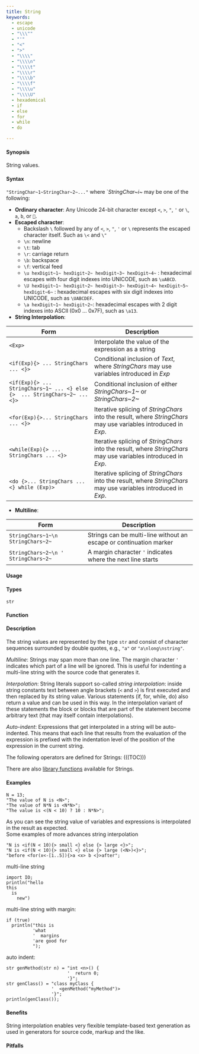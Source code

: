 ```yaml
---
title: String
keywords:
  - escape
  - unicode
  - "\\\""
  - "'"
  - "<"
  - ">"
  - "\\\\"
  - "\\\\n"
  - "\\\\t"
  - "\\\\r"
  - "\\\\b"
  - "\\\\f"
  - "\\\\u"
  - "\\\\U"
  - hexademical
  - if
  - else
  - for
  - while
  - do

---
```


#### Synopsis

String values.

#### Syntax

`"StringChar~1~StringChar~2~..."`
where `_StringChar~i~_ may be one of the following:

*  __Ordinary character__: Any Unicode 24-bit character except `<`, `>`, `"`, `'` or `\`,  `a`, `b`, or `🍕`.
*  __Escaped character__: 
   * Backslash `\` followed by any of  `<`, `>`, `"`, `'` or `\` represents the escaped character itself. Such as `\<` and `\"`
   *  `\n`: newline
   *  `\t`: tab
   *  `\r`: carriage return
   *  `\b`: backspace
   *  `\f`: vertical feed
   *  `\u hexDigit~1~ hexDigit~2~ hexDigit~3~ hexDigit~4~` : hexadecimal escapes with four digit indexes into UNICODE, such as `\uABCD`.
   *  `\U hexDigit~1~ hexDigit~2~ hexDigit~3~ hexDigit~4~ hexDigit~5~ hexDigit~6~` : hexadecimal escapes with six digit indexes into UNICODE, such as `\UABCDEF`.
   *  `\a hexDigit~1~ hexDigit~2~`:  hexadecimal escapes with 2 digit indexes into ASCII (0x0 ... 0x7F), such as `\a13`.
*  __String Interpolation__: 

| Form      | Description |
| --- | --- |
| `<Exp>` | Interpolate the value of the expression as a string |
| `<if(Exp){> ... StringChars ... <}>` | Conditional inclusion of _Text_, where _StringChars_ may use variables introduced in _Exp_ |
| `<if(Exp){> ... StringChars~1~ ... <} else {>  ... StringChars~2~ ... <}>` | Conditional inclusion of either _StringChars~1~_ or _StringChars~2~_ |
| `<for(Exp){>... StringChars ... <}>` | Iterative splicing of _StringChars_ into the result, where _StringChars_ may use variables introduced in _Exp_. |
| `<while(Exp){> ... StringChars ... <}>` | Iterative splicing of _StringChars_ into the result, where _StringChars_ may use variables introduced in _Exp_. |
| `<do {>... StringChars ... <} while (Exp)>` | Iterative splicing of _StringChars_ into the result, where _StringChars_ may use variables introduced in _Exp_. |


*  __Multiline__:

| Form | Description  |
| --- | --- |
| `StringChars~1~\n StringChars~2~ `   | Strings can be multi-line without an escape or continuation marker  |
| `StringChars~2~\n '  StringChars~2~` | A margin character `'` indicates where the next line starts  |

#### Usage

#### Types

`str`

#### Function

#### Description

The string values are represented by the type `str` and consist of character 
sequences surrounded by double quotes, e.g., `"a"` or `"a\nlong\nstring"`.

_Multiline_: Strings may span more than one line. The margin character `'` indicates which part of a line will be ignored. This is useful for indenting a multi-line string with the source code that generates it.

_Interpolation_:  String literals support so-called _string interpolation_: 
inside string constants text between angle brackets (`<` and `>`) is first executed and then replaced by
 its string value.
Various statements (if, for, while, do) also return a value and can be used in this way.
In the interpolation variant of these statements the block or blocks that are part of the statement become arbitrary text 
(that may itself contain interpolations). 

_Auto-indent_: Expressions that get interpolated in a string will be auto-indented. This means that each line that results from the evaluation of the expression is prefixed with the indentation level of the position of the expression in the current string.

The following operators are defined for Strings:
(((TOC)))

There are also [library functions]((Library:module:String)) available for Strings.

#### Examples

```rascal-shell
N = 13;
"The value of N is <N>";
"The value of N*N is <N*N>";
"The value is <(N < 10) ? 10 : N*N>";
```
As you can see the string value of variables and expressions is interpolated in the result as expected. 
<br />
Some examples of more advances string interpolation 
```rascal-shell,continue
"N is <if(N < 10){> small <} else {> large <}>";
"N is <if(N < 10){> small <} else {> large (<N>)<}>";
"before <for(x<-[1..5]){>a <x> b <}>after";
```
multi-line string
```rascal-shell,continue
import IO;
println("hello
this
  is
    new")
```
multi-line string with margin:
```rascal-shell,continue
if (true)
  println("this is
          'what
          '  margins
          'are good for
          ");
```
auto indent:
```rascal-shell,continue
str genMethod(str n) = "int <n>() {
                       '  return 0;
                       '}";
str genClass() = "class myClass {
                 '  <genMethod("myMethod")>
                 '}";
println(genClass());
```


#### Benefits

String interpolation enables very flexible template-based text generation as used in generators for
source code, markup and the like.

#### Pitfalls

